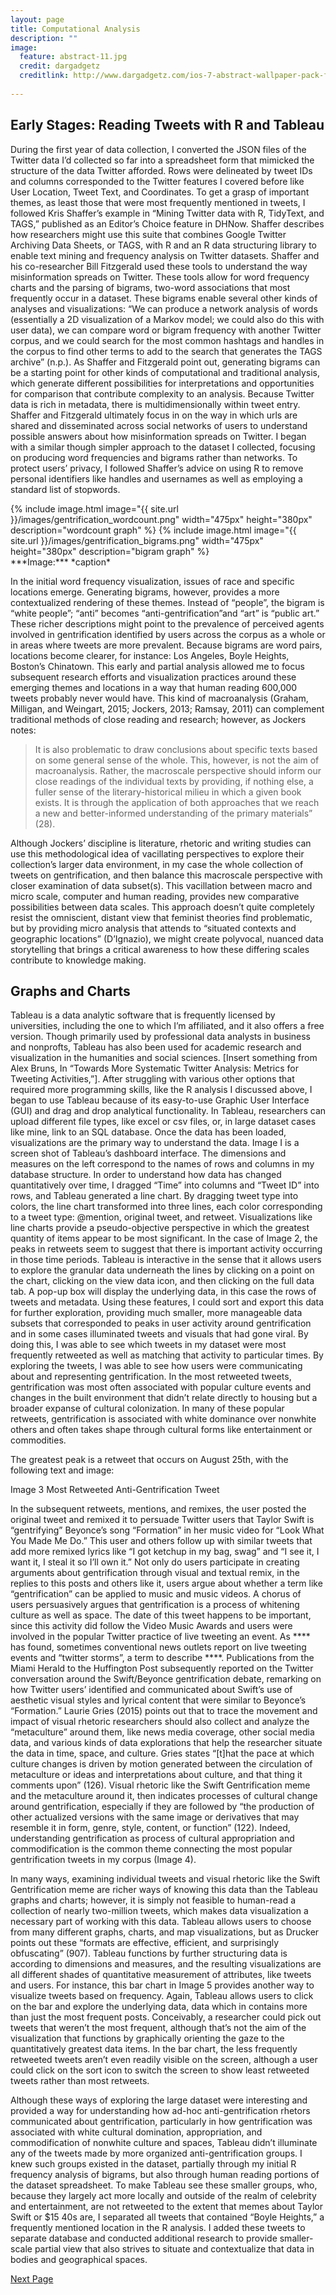 ```yaml
---
layout: page
title: Computational Analysis
description: ""
image:
  feature: abstract-11.jpg
  credit: dargadgetz
  creditlink: http://www.dargadgetz.com/ios-7-abstract-wallpaper-pack-for-iphone-5-and-ipod-touch-retina/
  
---
```


## Early Stages: Reading Tweets with R and Tableau

During the first year of data collection, I converted the JSON files of the Twitter data I’d collected so far into a spreadsheet form that mimicked the structure of the data Twitter afforded. Rows were delineated by tweet IDs and columns corresponded to the Twitter features I covered before like User Location, Tweet Text, and Coordinates. To get a grasp of important themes, as least those that were most frequently mentioned in tweets, I followed Kris Shaffer’s example in “Mining Twitter data with R, TidyText, and TAGS,” published as an Editor’s Choice feature in DHNow. Shaffer describes how researchers might use this suite that combines Google Twitter Archiving Data Sheets, or TAGS, with R and an R data structuring library to enable text mining and frequency analysis on Twitter datasets. Shaffer and his co-researcher Bill Fitzgerald used these tools to understand the way misinformation spreads on Twitter. These tools allow for word frequency charts and the parsing of bigrams, two-word associations that most frequently occur in a dataset. These bigrams enable several other kinds of analyses and visualizations: “We can produce a network analysis of words (essentially a 2D visualization of a Markov model; we could also do this with user data), we can compare word or bigram frequency with another Twitter corpus, and we could search for the most common hashtags and handles in the corpus to find other terms to add to the search that generates the TAGS archive” (n.p.). As Shaffer and Fitzgerald point out, generating bigrams can be a starting point for other kinds of computational and traditional analysis, which generate different possibilities for interpretations and opportunities for comparison that contribute complexity to an analysis. Because Twitter data is rich in metadata, there is multidimensionally within tweet entry. Shaffer and Fitzgerald ultimately focus in on the way in which urls are shared and disseminated across social networks of users to understand possible answers about how misinformation spreads on Twitter. I began with a similar though simpler approach to the dataset I collected, focusing on producing word frequencies and bigrams rather than networks. To protect users’ privacy, I followed Shaffer’s advice on using R to remove personal identifiers like handles and usernames as well as employing a standard list of stopwords. 

<div class="gallery">
{% include image.html image="{{ site.url }}/images/gentrification_wordcount.png" width="475px" height="380px" description="wordcount graph" %}
{% include image.html image="{{ site.url }}/images/gentrification_bigrams.png" width="475px" height="380px" description="bigram graph" %}
</div>
***Image:*** *caption*

In the initial word frequency visualization, issues of race and specific locations emerge. Generating bigrams, however, provides a more contextualized rendering of these themes. Instead of “people”, the bigram is “white people”; “anti” becomes “anti-gentrification”and “art” is “public art.” These richer descriptions might point to the prevalence of perceived agents involved in gentrification identified by users across the corpus as a whole or in areas where tweets are more prevalent. Because bigrams are word pairs, locations become clearer, for instance: Los Angeles, Boyle Heights, Boston’s Chinatown. This early and partial analysis allowed me to focus subsequent research efforts and visualization practices around these emerging themes and locations in a way that human reading 600,000 tweets probably never would have. This kind of macroanalysis (Graham, Milligan, and Weingart, 2015; Jockers, 2013; Ramsay, 2011) can complement traditional methods of close reading and research; however, as Jockers notes: 

> It is also problematic to draw conclusions about specific texts based on some general sense of the whole. This, however, is not the aim of macroanalysis. Rather, the macroscale perspective should inform our close readings of the individual texts by providing, if nothing else, a fuller sense of the literary-historical milieu in which a given book exists. It is through the application of both approaches that we reach a new and better-informed understanding of the primary materials” (28). 

Although Jockers’ discipline is literature, rhetoric and writing studies can use this methodological idea of vacillating perspectives to explore their collection’s larger data environment, in my case the whole collection of tweets on gentrification, and then balance this macroscale perspective with closer examination of data subset(s). This vacillation between macro and micro scale, computer and human reading, provides new comparative possibilities between data scales. This approach doesn’t quite completely resist the omniscient, distant view that feminist theories find problematic, but by providing micro analysis that attends to “situated contexts and geographic locations” (D’Ignazio), we might create polyvocal, nuanced data storytelling that brings a critical awareness to how these differing scales contribute to knowledge making. 

## Graphs and Charts

Tableau is a data analytic software that is frequently licensed by universities, including the one to which I’m affiliated, and it also offers a free version. Though primarily used by professional data analysts in business and nonprofts, Tableau has also been used for academic research and visualization in the humanities and social sciences. [Insert something from Alex Bruns,  In “Towards More Systematic Twitter Analysis: Metrics for Tweeting Activities,”]. After struggling with various other options that required more programming skills, like the R analysis I discussed above, I began to use Tableau because of its easy-to-use Graphic User Interface (GUI) and drag and drop analytical functionality. In Tableau, researchers can upload different file types, like excel or csv files, or, in large dataset cases like mine, link to an SQL database. Once the data has been loaded, visualizations are the primary way to understand the data. Image I is a screen shot of Tableau’s dashboard interface. The dimensions and measures on the left correspond to the names of rows and columns in my database structure. In order to understand how data has changed quantitatively over time, I dragged “Time” into columns and “Tweet ID” into rows, and Tableau generated a line chart. By dragging tweet type into colors, the line chart transformed into three lines, each color corresponding to a tweet type: @mention, original tweet, and retweet. Visualizations like line charts provide a pseudo-objective perspective in which the greatest quantity of items appear to be most significant. In the case of Image 2, the peaks in retweets seem to suggest that there is important activity occurring in those time periods. Tableau is interactive in the sense that it allows users to explore the granular data underneath the lines by clicking on a point on the chart, clicking on the view data icon, and then clicking on the full data tab. A pop-up box will display the underlying data, in this case the rows of tweets and metadata. Using these features, I could sort and export this data for further exploration, providing much smaller, more manageable data subsets that corresponded to peaks in user activity around gentrification and in some cases illuminated tweets and visuals that had gone viral. By doing this, I was able to see which tweets in my dataset were most frequently retweeted as well as matching that activity to particular times. By exploring the tweets, I was able to see how users were communicating about and representing gentrification. In the most retweeted tweets, gentrification was most often associated with popular culture events and changes in the built environment that didn’t relate directly to housing but a broader expanse of cultural colonization. In many of these popular retweets, gentrification is associated with white dominance over nonwhite others and often takes shape through cultural forms like entertainment or commodities. 

The greatest peak is a retweet that occurs on August 25th, with the following text and image:


Image 3 Most Retweeted Anti-Gentrification Tweet

In the subsequent retweets, mentions, and remixes, the user posted the original tweet and remixed it to persuade Twitter users that Taylor Swift is “gentrifying” Beyonce’s song “Formation” in her music video for “Look What You Made Me Do.” This user and others follow up with similar tweets that add more remixed lyrics like “I got ketchup in my bag, swag” and “I see it, I want it, I steal it so I’ll own it.” Not only do users participate in creating arguments about gentrification through visual and textual remix, in the replies to this posts and others like it, users argue about whether a term like “gentrification” can be applied to music and music videos. A chorus of users persuasively argues that gentrification is a process of whitening culture as well as space. The date of this tweet happens to be important, since this activity did follow the Video Music Awards and users were involved in the popular Twitter practice of live tweeting an event. As **** has found, sometimes conventional news outlets report on live tweeting events and “twitter storms”, a term to describe ****. Publications from the Miami Herald to the Huffington Post subsequently reported on the Twitter conversation around the Swift/Beyonce gentrification debate, remarking on how Twitter users’ identified and communicated about Swift’s use of aesthetic visual styles and lyrical content that were similar to Beyonce’s “Formation.” Laurie Gries (2015) points out that to trace the movement and impact of visual rhetoric researchers should also collect and analyze the “metaculture” around them, like news media coverage, other social media data, and various kinds of data explorations that help the researcher situate the data in time, space, and culture. Gries states “[t]hat the pace at which culture changes is driven by motion generated between the circulation of metaculture or ideas and interpretations about culture, and that thing it comments upon” (126). Visual rhetoric like the Swift Gentrification meme and the metaculture around it, then indicates processes of cultural change around gentrification, especially if they are followed by “the production of other actualized versions with the same image or derivatives that may resemble it in form, genre, style, content, or function” (122). Indeed, understanding gentrification as process of cultural appropriation and commodification is the common theme connecting the most popular gentrification tweets in my corpus (Image 4).

In many ways, examining individual tweets and visual rhetoric like the Swift Gentrification meme are richer ways of knowing this data than the Tableau graphs and charts; however, it is simply not feasible to human-read a collection of nearly two-million tweets, which makes data visualization a necessary part of working with this data. Tableau allows users to choose from many different graphs, charts, and map visualizations, but as Drucker points out these “formats are effective, efficient, and surprisingly obfuscating” (907). Tableau functions by further structuring data is according to dimensions and measures, and the resulting visualizations are all different shades of quantitative measurement of attributes, like tweets and users. For instance, this bar chart in Image 5 provides another way to visualize tweets based on frequency. Again, Tableau allows users to click on the bar and explore the underlying data, data which in contains more than just the most frequent posts. Conceivably, a researcher could pick out tweets that weren’t the most frequent, although that’s not the aim of the visualization that functions by graphically orienting the gaze to the quantitatively greatest data items. In the bar chart, the less frequently retweeted tweets aren’t even readily visible on the screen, although a user could click on the sort icon to switch the screen to show least retweeted tweets rather than most retweets. 

Although these ways of exploring the large dataset were interesting and provided a way for understanding how ad-hoc anti-gentrification rhetors communicated about gentrification, particularly in how gentrification was associated with white cultural domination, appropriation, and commodification of nonwhite culture and spaces, Tableau didn’t illuminate any of the tweets made by more organized anti-gentrification groups. I knew such groups existed in the dataset, partially through my initial R frequency analysis of bigrams, but also through human reading portions of the dataset spreadsheet. To make Tableau see these smaller groups, who, because they largely act more locally and outside of the realm of celebrity and entertainment, are not retweeted to the extent that memes about Taylor Swift or $15 40s are, I separated all tweets that contained “Boyle Heights,” a frequently mentioned location in the R analysis. I added these tweets to separate database and conducted additional research to provide smaller-scale partial view that also strives to situate and contextualize that data in bodies and geographical spaces. 

<div id="network"></div>
<div class="next-container">
	<a class="next-page" href="{{ site.url }}/network/">Next Page</a>
</div>	